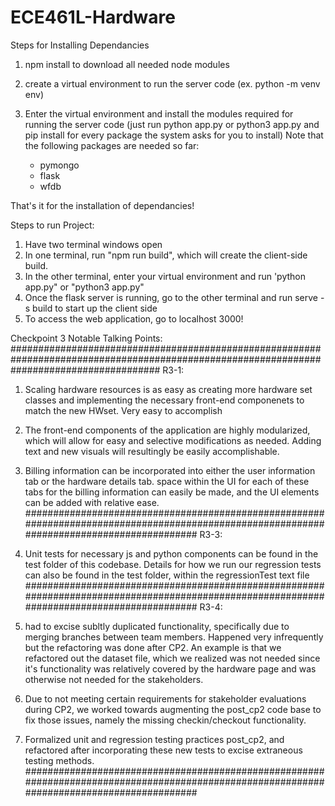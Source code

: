 # ECE461L-Hardware

Steps for Installing Dependancies
1. npm install to download all needed node modules

2. create a virtual environment to run the server code (ex. python -m venv env)

3. Enter the virtual environment and install the modules required for running the server code (just run python app.py or python3 app.py and pip install <package> for every package the system asks for you to install)
    Note that the following packages are needed so far:
    - pymongo
    - flask
    - wfdb

That's it for the installation of dependancies!

Steps to run Project:
1. Have two terminal windows open 
2. In one terminal, run "npm run build", which will create the client-side build. 
3. In the other terminal, enter your virtual environment and run 'python app.py" or "python3 app.py"
4. Once the flask server is running, go to the other terminal and run serve -s build to start up the client side
5. To access the web application, go to localhost 3000!

Checkpoint 3 Notable Talking Points:
###########################################################################################################################################
R3-1:
1. Scaling hardware resources is as easy as creating more hardware set classes and implementing the necessary front-end componenets to match the new HWset. Very easy to accomplish

2. The front-end components of the application are highly modularized, which will allow for easy and selective modifications as needed. Adding text and new visuals will resultingly be easily accomplishable.

3. Billing information can be incorporated into either the user information tab or the hardware details tab. space within the UI for each of these tabs for the billing information can easily be made, and the UI elements can be added with relative ease.
###########################################################################################################################################
R3-3: 
1. Unit tests for necessary js and python components can be found in the test folder of this codebase. Details for how we run our regression tests can also be found in the test folder, within the regressionTest text file
###########################################################################################################################################
R3-4:
1. had to excise subltly duplicated functionality, specifically due to merging branches between team members. Happened very infrequently but the refactoring was done after CP2. An example is that we refactored out the dataset file, which we realized was not needed since it's functionality was relatively covered by the hardware page and was otherwise not needed for the stakeholders.

2. Due to not meeting certain requirements for stakeholder evaluations during CP2, we worked towards augmenting the post_cp2 code base to fix those issues, namely the missing checkin/checkout functionality. 

3. Formalized unit and regression testing practices post_cp2, and refactored after incorporating these new tests to excise extraneous testing methods.
###########################################################################################################################################